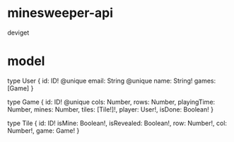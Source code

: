 # minesweeper-api
deviget

# model
type User {
  id: ID! @unique
  email: String @unique
  name: String!
  games: [Game]
}

type Game {
  id: ID! @unique
  cols: Number,
  rows: Number,
  playingTime: Number,
  mines: Number,
  tiles: [Tile!]!,
  player: User!,
  isDone: Boolean!
}

type Tile {
  id: ID!
  isMine: Boolean!,
  isRevealed: Boolean!,
  row: Number!,
  col: Number!,
  game: Game!
}
